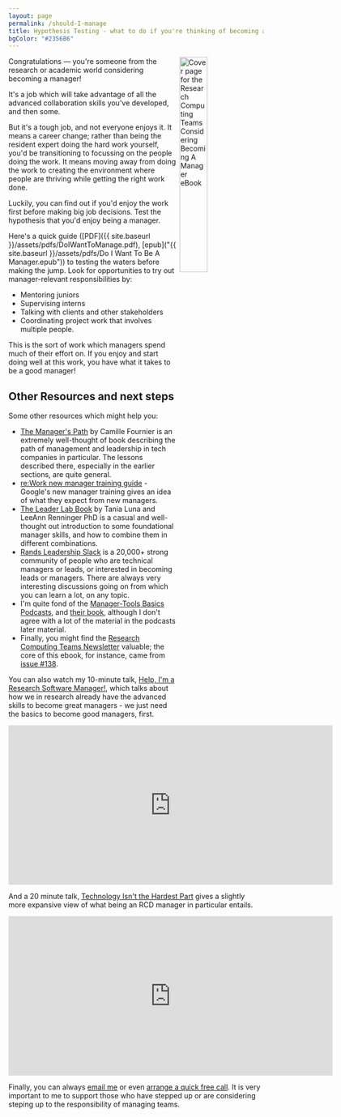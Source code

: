 ```yaml
---
layout: page
permalink: /should-I-manage
title: Hypothesis Testing - what to do if you're thinking of becoming a manager
bgColor: "#2356B6"
---
```


<!-- markdownlint-disable MD033 -->

<a href="{{ site.baseurl }}/assets/pdfs/DoIWantToManage.pdf"> <img align="right" width="33%" src="{{ site.baseurl }}/assets/images/DoIWantToManage.png" alt="Cover page for the Research Computing Teams Considering Becoming A Manager eBook"> </a>

Congratulations &mdash; you're someone from the research or academic world considering becoming a manager!

It's a job which will take advantage of all the advanced collaboration skills you've developed, and then some.

But it's a tough job, and not everyone enjoys it.  It means a career change; rather than being the resident expert doing the hard work yourself, you'd be transitioning to focussing on the people doing the work.  It means moving away from doing the work to creating the environment where people are thriving while getting the right work done.

Luckily, you can find out if you'd enjoy the work first before making big job decisions.  Test the hypothesis that you'd enjoy being a manager.

Here's a quick guide ([PDF]({{ site.baseurl }}/assets/pdfs/DoIWantToManage.pdf),
[epub]("{{ site.baseurl }}/assets/pdfs/Do I Want To Be A Manager.epub")) to testing the waters before making the jump.  Look for opportunities to 
try out manager-relevant responsibilities by:

* Mentoring juniors
* Supervising interns
* Talking with clients and other stakeholders
* Coordinating project work that involves multiple people.

This is the sort of work which managers spend much of their effort on.  If you enjoy and start doing well at this work, you have what it takes to be a good manager!

## Other Resources and next steps

Some other resources which might help you:

* [The Manager's Path](https://www.oreilly.com/library/view/the-managers-path/9781491973882/) by Camille Fournier is an extremely well-thought of book describing the path of management and leadership in tech companies in particular. The lessons described there, especially in the earlier sections, are quite general.
* [re:Work new manager training guide](https://rework.withgoogle.com/guides/managers-develop-and-support-managers/steps/review-googles-new-manager-training/) - Google's new manager training gives an idea of what they expect from new managers.
* [The Leader Lab Book](https://leaderlab.lifelabslearning.com) by Tania Luna and LeeAnn Renninger PhD is a casual and well-thought out introduction to some foundational manager skills, and how to combine them in different combinations.
* [Rands Leadership Slack](https://randsinrepose.com/welcome-to-rands-leadership-slack/) is a 20,000+ strong community of people who are technical managers or leads, or interested in becoming leads or managers. There are always very interesting discussions going on from which you can learn a lot, on any topic.
* I'm quite fond of the [Manager-Tools Basics Podcasts](https://www.manager-tools.com/manager-tools-basics), and [their book](https://www.manager-tools.com/products/effective-manager-book), although I don't agree with a lot of the material in the podcasts later material.
* Finally, you might find the [Research Computing Teams Newsletter](https://www.researchcomputingteams.org/archive) valuable; the core of this ebook, for instance, came from [issue #138](https://www.researchcomputingteams.org/newsletter_issues/0138). 

You can also watch my 10-minute talk, [Help, I'm a Research Software Manager!](https://www.researchcomputingteams.org/USRSE2021), which talks about how we in research already have the advanced skills to become great managers - we just need the basics to become good managers, first.

<iframe src="https://player.vimeo.com/video/554350779" width="640" height="315" frameborder="0" allow="autoplay; fullscreen; picture-in-picture" allowfullscreen title="Help, I'm a Research Software Manager"></iframe>

And a 20 minute talk, [Technology Isn't the Hardest Part](https://www.researchcomputingteams.org/Bioinfo22) gives a slightly more expansive view of what being an RCD manager in particular entails.

<iframe src="https://player.vimeo.com/video/728312545?h=5c8915a331&amp;badge=0&amp;autopause=0&amp;player_id=0&amp;app_id=58479" width="640" height="315" frameborder="0" allow="autoplay; fullscreen; picture-in-picture" allowfullscreen title="Technology Isn&amp;#039;t The Hard Part - ISMB22, Bioinfo-Core Workshop"></iframe>

Finally, you can always [email me](mailto:jonathan@researchcomputingteams.org) or even [arrange a quick free call](https://calendly.com/jonathandursi/coaching-questions).  It is very important to me to support those who have stepped up or are considering steping up to the responsibility of managing teams.